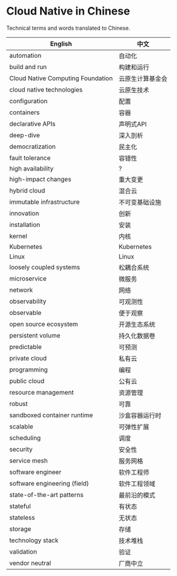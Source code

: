 # Cloud Native in Chinese

Technical terms and words translated to Chinese.

| English | 中文 |
| ------- | ---- |
| automation | 自动化 |
| build and run | 构建和运行 |
| Cloud Native Computing Foundation | 云原生计算基金会 |
| cloud native technologies | 云原生技术 |
| configuration | 配置 |
| containers | 容器 |
| declarative APIs | 声明式API |
| deep-dive | 深入剖析 |
| democratization | 民主化 |
| fault tolerance | 容错性 |
| high availability | ? |
| high-impact changes | 重大变更 |
| hybrid cloud | 混合云 |
| immutable infrastructure | 不可变基础设施 |
| innovation | 创新 |
| installation | 安装 |
| kernel | 内核 |
| Kubernetes | Kubernetes |
| Linux | Linux |
| loosely coupled systems | 松耦合系统 |
| microservice | 微服务 |
| network | 网络 |
| observability | 可观测性 |
| observable | 便于观察 |
| open source ecosystem | 开源生态系统 |
| persistent volume | 持久化数据卷 |
| predictable | 可预测 |
| private cloud | 私有云 |
| programming | 编程 |
| public cloud | 公有云 |
| resource management | 资源管理 |
| robust | 可靠 |
| sandboxed container runtime | 沙盒容器运行时 |
| scalable | 可弹性扩展 |
| scheduling | 调度 |
| security | 安全性 |
| service mesh | 服务网格 |
| software engineer | 软件工程师 |
| software engineering (field) | 软件工程领域 |
| state-of-the-art patterns | 最前沿的模式 |
| stateful | 有状态 |
| stateless | 无状态 |
| storage | 存储 |
| technology stack | 技术堆栈 |
| validation | 验证 |
| vendor neutral | 厂商中立 |
